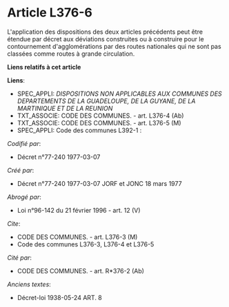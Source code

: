 # Article L376-6

L'application des dispositions des deux articles précédents peut être étendue par décret aux déviations construites ou à
construire pour le contournement d'agglomérations par des routes nationales qui ne sont pas classées comme routes à grande
circulation.

**Liens relatifs à cet article**

**Liens**:

  - SPEC_APPLI: *DISPOSITIONS NON APPLICABLES AUX COMMUNES DES DEPARTEMENTS DE LA GUADELOUPE, DE LA GUYANE, DE LA MARTINIQUE ET DE LA REUNION*
  - TXT_ASSOCIE: CODE DES COMMUNES. - art. L376-4 (Ab)
  - TXT_ASSOCIE: CODE DES COMMUNES. - art. L376-5 (M)
  - SPEC_APPLI: Code des communes L392-1 :

_Codifié par_:

  - Décret n°77-240 1977-03-07

_Créé par_:

  - Décret n°77-240 1977-03-07 JORF et JONC 18 mars 1977

_Abrogé par_:

  - Loi n°96-142 du 21 février 1996 - art. 12 (V)

_Cite_:

  - CODE DES COMMUNES. - art. L376-3 (M)
  - Code des communes L376-3, L376-4 et L376-5

_Cité par_:

  - CODE DES COMMUNES. - art. R*376-2 (Ab)

_Anciens textes_:

  - Décret-loi 1938-05-24 ART. 8
